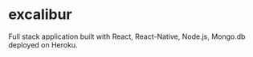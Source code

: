 # excalibur
Full stack application built with React, React-Native, Node.js, Mongo.db deployed on Heroku.
